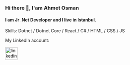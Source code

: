          
### Hi there 👋, I'am Ahmet Osman
#### I am Jr .Net Developer and I live in Istanbul.
 
Skills: Dotnet / Dotnet Core / React / C# / HTML / CSS / JS 

My LinkedIn account: 

[<img src='https://cdn.jsdelivr.net/npm/simple-icons@3.0.1/icons/linkedin.svg' alt='linkedin' height='40'>](https://www.linkedin.com/in/ahmet-osman-sezgin-9836761b1/) 
